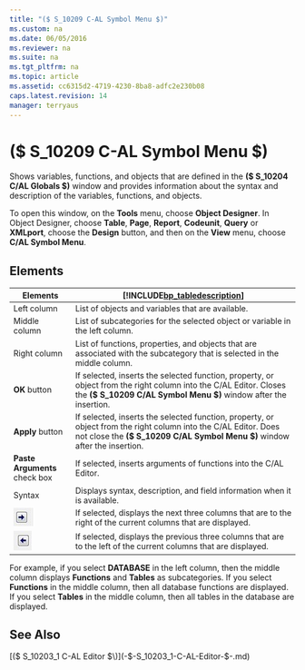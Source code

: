 ```yaml
---
title: "($ S_10209 C-AL Symbol Menu $)"
ms.custom: na
ms.date: 06/05/2016
ms.reviewer: na
ms.suite: na
ms.tgt_pltfrm: na
ms.topic: article
ms.assetid: cc6315d2-4719-4230-8ba8-adfc2e230b08
caps.latest.revision: 14
manager: terryaus
---
```

# ($ S_10209 C-AL Symbol Menu $)
Shows variables, functions, and objects that are defined in the **\($ S\_10204 C\/AL Globals $\)** window and provides information about the syntax and description of the variables, functions, and objects.  
  
 To open this window, on the **Tools** menu, choose **Object Designer**. In Object Designer, choose **Table**, **Page**, **Report**, **Codeunit**, **Query** or **XMLport**, choose the **Design** button, and then on the **View** menu, choose **C\/AL Symbol Menu**.  
  
## Elements  
  
|Elements|[!INCLUDE[bp_tabledescription](includes/bp_tabledescription_md.md)]|  
|--------------|---------------------------------------|  
|Left column|List of objects and variables that are available.|  
|Middle column|List of subcategories for the selected object or variable in the left column.|  
|Right column|List of functions, properties, and objects that are associated with the subcategory that is selected in the middle column.|  
|**OK** button|If selected, inserts the selected function, property, or object from the right column into the C\/AL Editor. Closes the **\($ S\_10209 C\/AL Symbol Menu $\)** window after the insertion.|  
|**Apply** button|If selected, inserts the selected function, property, or object from the right column into the C\/AL Editor. Does not close the **\($ S\_10209 C\/AL Symbol Menu $\)** window after the insertion.|  
|**Paste Arguments** check box|If selected, inserts arguments of functions into the C\/AL Editor.|  
|Syntax|Displays syntax, description, and field information when it is available.|  
|![Right arrow](media/MicrosoftDynamicsNAV_RightArrow.jpg "MicrosoftDynamicsNAV\_RightArrow")|If selected, displays the next three columns that are to the right of the current columns that are displayed.|  
|![Left arrow](media/MicrosoftDynamicsNAV_LetfArrow.jpg "MicrosoftDynamicsNAV\_LetfArrow")|If selected, displays the previous three columns that are to the left of the current columns that are displayed.|  
  
 For example, if you select **DATABASE** in the left column, then the middle column displays **Functions** and **Tables** as subcategories. If you select **Functions** in the middle column, then all database functions are displayed. If you select **Tables** in the middle column, then all tables in the database are displayed.  
  
## See Also  
 [\($ S\_10203\_1 C\-AL Editor $\)](-$-S_10203_1-C-AL-Editor-$-.md)
